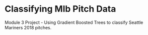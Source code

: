 # Classifying Mlb Pitch Data
Module 3 Project - Using Gradient Boosted Trees to classify Seattle Mariners 2018 pitches.
